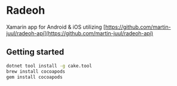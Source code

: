# Radeoh

Xamarin app for Android & iOS utilizing [https://github.com/martin-juul/radeoh-api](https://github.com/martin-juul/radeoh-api)

## Getting started

```bash
dotnet tool install -g cake.tool
brew install cocoapods
gem install cocoapods
```